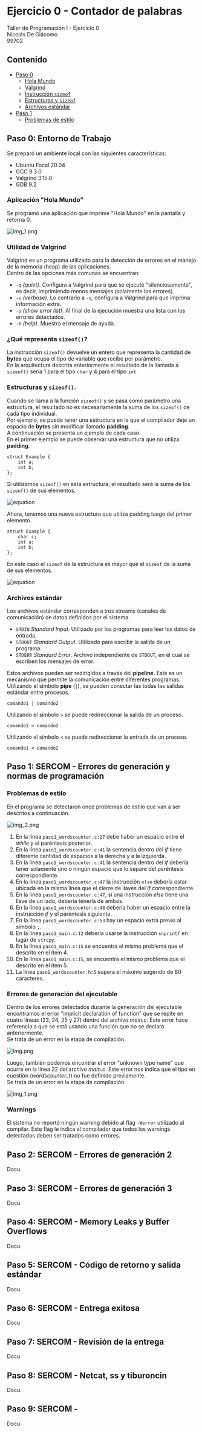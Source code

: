 # Ejercicio 0 - Contador de palabras
Taller de Programación I - Ejercicio 0\
Nicolás De Giácomo\
99702

## Contenido
* [Paso 0](#paso-0-entorno-de-trabajo)
  * [Hola Mundo](#aplicación-hola-mundo)
  * [Valgrind](#utilidad-de-valgrind)
  * [Instrucción `sizeof`](#qué-representa-sizeof)
  * [Estructuras y `sizeof`](#estructuras-y-sizeof)
  * [Archivos estándar](#archivos-estándar)
* [Paso 1](#paso-1-sercom---errores-de-generación-y-normas-de-programación)
  * [Problemas de estilo](#paso-8-sercom---netcat-ss-y-tiburoncin-nico)

## Paso 0: Entorno de Trabajo
Se preparó un ambiente local con las siguientes características:
- Ubuntu Focal 20.04
- GCC 9.3.0
- Valgrind 3.15.0
- GDB 9.2

### Aplicación "Hola Mundo"
Se programó una aplicación que imprime "Hola Mundo" en la pantalla y retorna 0.

![img_1.png](images/img_1.png)

### Utilidad de Valgrind
Valgrind es un programa utilizado para la detección de errores en el manejo de la memoria (heap) de las aplicaciones.\
Dentro de las opciones más comunes se encuentran:
- `-q` _(quiet)_. Configura a Valgrind para que se ejecute "silenciosamente", es decir, imprimiendo menos mensajes (solamente los errores).
- `-v` _(verbose)_. Lo contrario a `-q`, configura a Valgrind para que imprima información extra.
- `-s` _(show error list)_. Al final de la ejecución muestra una lista con los errores detectados.
- `-h` _(help)_. Muestra el mensaje de ayuda.

### ¿Qué representa `sizeof()`?
La instrucción `sizeof()` devuelve un entero que representa la cantidad de **bytes** que ocupa el tipo de variable que recibe por parámetro.\
En la arquitectura descrita anteriormente el resultado de la llamada a `sizeof()` sería 1 para el tipo `char` y 4 para el tipo `int`.

### Estructuras y `sizeof()`.
Cuando se llama a la función `sizeof()` y se pasa como parámetro una estructura, el resultado no es necesariamente la suma de los `sizeof()` de cada tipo individual.\
Por ejemplo, se puede tener una estructura en la que el compilador deje un espacio de **bytes** sin modificar llamado **padding**.\
A continuación se presenta un ejemplo de cada caso.\
En el primer ejemplo se puede observar una estructura que no utiliza **padding**.
```
struct Example {
    int a;
    int b;
};
```
Si utilizamos `sizeof()` en esta estructura, el resultado será la suma de los `sizeof()` de sus elementos.

![equation](http://www.sciweavers.org/upload/Tex2Img_1631382338/render.png)

Ahora, tenemos una nueva estructura que utiliza padding luego del primer elemento.
```
struct Example {
    char c;
    int a;
    int b;
};
```
En este caso el `sizeof` de la estructura es mayor que el `sizeof` de la suma de sus elementos.

![equation](http://www.sciweavers.org/upload/Tex2Img_1631382460/render.png)

### Archivos estándar
Los archivos estándar corresponden a tres streams (canales de comunicación) de datos definidos por el sistema.
- `STDIN` _Standard Input_. Utilizado por los programas para leer los datos de entrada.
- `STDOUT` _Standard Output_. Utilizado para escribir la salida de un programa.
- `STDERR` _Standard Error_. Archivo independiente de `STDOUT`, en el cual se escriben los mensajes de error.

Estos archivos pueden ser redirigidos a través del **pipeline**. Este es un mecanismo que permite la comunicación entre diferentes programas.\
Utilizando el símbolo **pipe** (`|`), se pueden conectar las todas las salidas estándar entre procesos.

```
comando1 | comando2
```
Utilizando el símbolo `>` se puede redireccionar la salida de un proceso.
```
comando1 > comando2
```
Utilizando el símbolo `<` se puede redireccionar la entrada de un proceso.
```
comando1 < comando2
```
## Paso 1: SERCOM - Errores de generación y normas de programación
### Problemas de estilo
En el programa se detectaron once problemas de estilo que van a ser descritos a continuación.

![img_2.png](images/img_2.png)

1. En la línea `paso1_wordscounter.c:27` debe haber un espacio entre el _while_ y el paréntesis posterior.
2. En la línea `paso1_wordscounter.c:41` la sentencia dentro del _if_ tiene diferente cantidad de espacios a la derecha y a la izquierda.
3. En la línea `paso1_wordscounter.c:41` la sentencia dentro del _if_ debería tener solamente uno o ningún espacio que lo separe del paréntesis correspondiente.
4. En la línea `paso1_wordscounter.c:47` la instrucción `else` debería estar ubicada en la misma línea que el cierre de llaves del _if_ correspondiente.
5. En la línea `paso1_wordscounter.c:47`, si una instrucción _else_ tiene una llave de un lado, debería tenerla de ambos.
6. En la línea `paso1_wordscounter.c:48` debería haber un espacio entre la instrucción _if_ y el paréntesis siguiente.
7. En la línea `paso1_wordscounter.c:53` hay un espacio extra previo al símbolo `;`.
8. En la línea `paso1_main.c:12` debería usarse la instrucción `snprintf` en lugar de `strcpy`.
9. En la línea `paso1_main.c:15` se encuentra el mismo problema que el descrito en el ítem 4.
10. En la línea `paso1_main.c:15`, se encuentra el mismo problema que el descrito en el ítem 5.
11. La línea `paso1_wordscounter.h:5` supera el máximo sugerido de 80 caracteres.

### Errores de generación del ejecutable
Dentro de los errores detectados durante la generación del ejecutable encontramos el error "implicit declaration of function" que se repite en cuatro líneas (23, 24, 25 y 27) dentro del archivo _main.c_.
Este error hace referencia a que se está usando una función que no se declaró anteriormente.\
Se trata de un error en la etapa de compilación.

![img.png](images/img.png)

Luego, también podemos encontrar el error "unknown type name" que ocurre en la línea 22 del archivo _main.c_.
Este error nos indica que el tipo en cuestión (_wordscounter_t_) no fue definido previamente.\
Se trata de un error en la etapa de compilación.

![img_1.png](images/img_3.png)
### Warnings
El sistema no reportó ningún warning debido al flag `-Werror` utilizado al compilar. Este flag le indica al compilador que todos los warnings detectados deben ser tratados como errores.
## Paso 2: SERCOM - Errores de generación 2
Docu
## Paso 3: SERCOM - Errores de generación 3
Docu
## Paso 4: SERCOM - Memory Leaks y Buffer Overflows
Docu
## Paso 5: SERCOM - Código de retorno y salida estándar
Docu
## Paso 6: SERCOM - Entrega exitosa
Docu
## Paso 7: SERCOM - Revisión de la entrega
Docu
## Paso 8: SERCOM - Netcat, ss y tiburoncin
Docu
## Paso 9: SERCOM -
Docu
